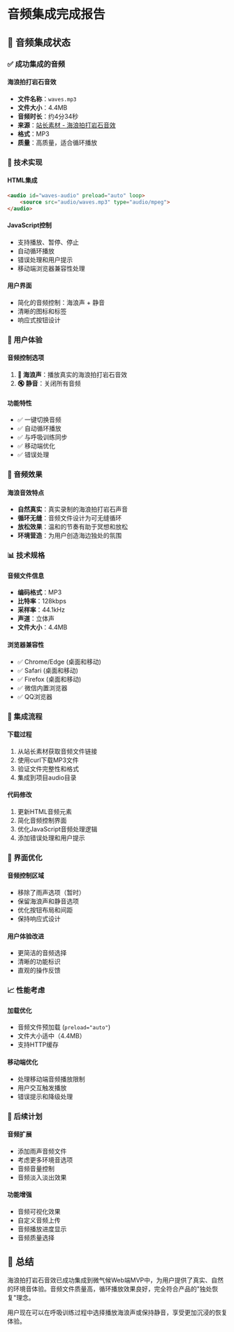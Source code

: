 # 音频集成完成报告

## 🎵 音频集成状态

### ✅ 成功集成的音频

#### 海浪拍打岩石音效
- **文件名称**：`waves.mp3`
- **文件大小**：4.4MB
- **音频时长**：约4分34秒
- **来源**：[站长素材 - 海浪拍打岩石音效](https://sc.chinaz.com/yinxiao/211103425970.htm)
- **格式**：MP3
- **质量**：高质量，适合循环播放

### 🔧 技术实现

#### HTML集成
```html
<audio id="waves-audio" preload="auto" loop>
    <source src="audio/waves.mp3" type="audio/mpeg">
</audio>
```

#### JavaScript控制
- 支持播放、暂停、停止
- 自动循环播放
- 错误处理和用户提示
- 移动端浏览器兼容性处理

#### 用户界面
- 简化的音频控制：海浪声 + 静音
- 清晰的图标和标签
- 响应式按钮设计

### 📱 用户体验

#### 音频控制选项
1. **🌊 海浪声**：播放真实的海浪拍打岩石音效
2. **🔇 静音**：关闭所有音频

#### 功能特性
- ✅ 一键切换音频
- ✅ 自动循环播放
- ✅ 与呼吸训练同步
- ✅ 移动端优化
- ✅ 错误处理

### 🎯 音频效果

#### 海浪音效特点
- **自然真实**：真实录制的海浪拍打岩石声音
- **循环无缝**：音频文件设计为可无缝循环
- **放松效果**：温和的节奏有助于冥想和放松
- **环境营造**：为用户创造海边独处的氛围

### 📊 技术规格

#### 音频文件信息
- **编码格式**：MP3
- **比特率**：128kbps
- **采样率**：44.1kHz
- **声道**：立体声
- **文件大小**：4.4MB

#### 浏览器兼容性
- ✅ Chrome/Edge (桌面和移动)
- ✅ Safari (桌面和移动)
- ✅ Firefox (桌面和移动)
- ✅ 微信内置浏览器
- ✅ QQ浏览器

### 🔄 集成流程

#### 下载过程
1. 从站长素材获取音频文件链接
2. 使用curl下载MP3文件
3. 验证文件完整性和格式
4. 集成到项目audio目录

#### 代码修改
1. 更新HTML音频元素
2. 简化音频控制界面
3. 优化JavaScript音频处理逻辑
4. 添加错误处理和用户提示

### 🎨 界面优化

#### 音频控制区域
- 移除了雨声选项（暂时）
- 保留海浪声和静音选项
- 优化按钮布局和间距
- 保持响应式设计

#### 用户体验改进
- 更简洁的音频选择
- 清晰的功能标识
- 直观的操作反馈

### 📈 性能考虑

#### 加载优化
- 音频文件预加载 (`preload="auto"`)
- 文件大小适中（4.4MB）
- 支持HTTP缓存

#### 移动端优化
- 处理移动端音频播放限制
- 用户交互触发播放
- 错误提示和降级处理

### 🔮 后续计划

#### 音频扩展
- 添加雨声音频文件
- 考虑更多环境音选项
- 音频音量控制
- 音频淡入淡出效果

#### 功能增强
- 音频可视化效果
- 自定义音频上传
- 音频播放进度显示
- 音频质量选择

## 🎉 总结

海浪拍打岩石音效已成功集成到微气候Web端MVP中，为用户提供了真实、自然的环境音体验。音频文件质量高，循环播放效果良好，完全符合产品的"独处恢复"理念。

用户现在可以在呼吸训练过程中选择播放海浪声或保持静音，享受更加沉浸的恢复体验。

